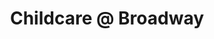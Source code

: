 ---
title: 'Childcare @ Broadway'
description: |-
  The nursery is housed within the St Georges Community Centre and has a baby room, a toddler room, a toddler plus room and a pre-school room. All our rooms are led by experienced room leaders.
address: St George's Community Centre, Broadway, Lupset, Wakefield, WF2 8AA
services: |-
  - Our Baby Room cares for children aged 3 months to approximately 16 months and can take a maximum of 9 babies.
  - Our Toddler Room cares for children aged approx 14 months to 2 years of age and takes a maximum of 9 children
  - Our Toddler Plus Room cares for children aged approximately 2 to 3+ and takes a maximum of 24 children
  - Our Pre-School Room cares for children aged 3+ to 5 years and takes a maximum of 24 children
opening_hours: 8.00am - 6.00pm
phone: 01924 330260
email: childcare@stgeorgeslupset.org.uk
viewing_code: |
  <iframe class="nurseryinabox" width="100%" frameborder="0" style="overflow: hidden; height: 800px;" allowtransparency="" scrolling="no" src="https://forms.nurseryadmin.com/gen-nursery-visit/nursery-visit-ccaregeo.php" id="iFrameResizer0"></iframe><script src="https://forms.nurseryadmin.com/js/iframeResizer.min.js" type="text/javascript"></script><script type="text/javascript">iFrameResize({enablePublicMethods:true});</script>
registration_code: |
  <iframe class="nurseryinabox" width="100%" frameborder="0" style="overflow: hidden; height: 5000px;" allowtransparency="" scrolling="no" src="https://forms.nurseryadmin.com/gen-register-child/register-child-ccaregeo.php" id="iFrameResizer1"></iframe><script src="https://forms.nurseryadmin.com/js/iframeResizer.min.js" type="text/javascript"></script><script type="text/javascript">iFrameResize({enablePublicMethods:true});</script>
map: <iframe src="https://www.google.com/maps/embed?pb=!1m18!1m12!1m3!1d2363.6537768595276!2d-1.5386839843188318!3d53.67097258004832!2m3!1f0!2f0!3f0!3m2!1i1024!2i768!4f13.1!3m3!1m2!1s0x487966ce5e9786c3%3A0xe481f7a560b8b6c4!2sSt+George&#39;s+Community+Centre!5e0!3m2!1sen!2suk!4v1505926045713" width="600" height="450" frameborder="0" style="border:0" allowfullscreen></iframe>
---